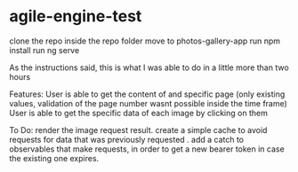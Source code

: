 # agile-engine-test
clone the repo
inside the repo folder move to photos-gallery-app
run npm install
run ng serve

As the instructions said, this is what I was able to do in a little more than two hours

Features: 
User is able to get the content of and specific page (only existing values, validation of the page number wasnt possible inside the time frame)
User is able to get the specific data of each image by clicking on them

To Do: 
render the image request result.
create a simple cache to avoid requests for data that was previously requested .
add a catch to observables that make requests, in order to get a new bearer token in case the existing one expires.
